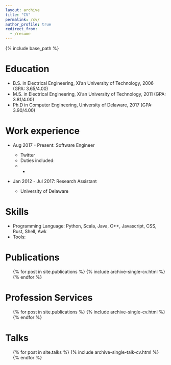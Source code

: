 ```yaml
---
layout: archive
title: "CV"
permalink: /cv/
author_profile: true
redirect_from:
  - /resume
---
```


{% include base_path %}

Education
======
* B.S. in Electrical Engineering, Xi’an University of Technology, 2006 (GPA: 3.65/4.00)
* M.S. in Electrical Engineering, Xi’an University of Technology, 2011 (GPA: 3.81/4.00)
* Ph.D in Computer Engineering, University of Delaware, 2017 (GPA: 3.90/4.00)

Work experience
======
* Aug 2017 - Present: Software Engineer
  * Twitter
  * Duties included: 
  * -   

* Jan 2012 - Jul 2017: Research Assistant
  * University of Delaware
  
Skills
======
* Programming Language: Python, Scala, Java, C++, Javascript, CSS, Rust, Shell, Awk
* Tools: 

Publications
======
  <ul>{% for post in site.publications %}
    {% include archive-single-cv.html %}
  {% endfor %}</ul>

Profession Services
======
  <ul>{% for post in site.publications %}
    {% include archive-single-cv.html %}
  {% endfor %}</ul>
  
Talks
======
  <ul>{% for post in site.talks %}
    {% include archive-single-talk-cv.html %}
  {% endfor %}</ul>

